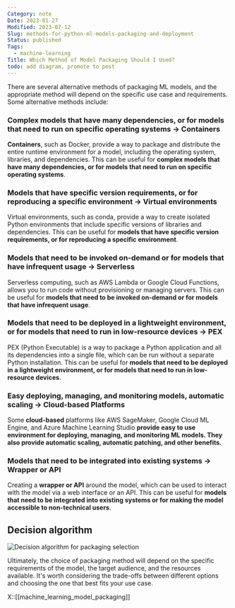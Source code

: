 ```yaml
---
Category: note
Date: 2023-01-27
Modified: 2023-07-12
Slug: methods-for-python-ml-models-packaging-and-deployment
Status: published
Tags:
  - machine-learning
Title: Which Method of Model Packaging Should I Used?
todo: add diagram, promote to post
---
```


There are several alternative methods of packaging ML models, and the appropriate method will depend on the specific use case and requirements. Some alternative methods include:

### Complex models that have many dependencies, or for models that need to run on specific operating systems -> **Containers**

**Containers**, such as Docker, provide a way to package and distribute the entire runtime environment for a model, including the operating system, libraries, and dependencies. This can be useful for **complex models that have many dependencies, or for models that need to run on specific operating systems**.

### Models that have specific version requirements, or for reproducing a specific environment -> **Virtual environments**

Virtual environments, such as conda, provide a way to create isolated Python environments that include specific versions of libraries and dependencies. This can be useful for **models that have specific version requirements, or for reproducing a specific environment**.

### Models that need to be invoked on-demand or for models that have infrequent usage -> **Serverless**

Serverless computing, such as AWS Lambda or Google Cloud Functions, allows you to run code without provisioning or managing servers. This can be useful for **models that need to be invoked on-demand or for models that have infrequent usage**.

### Models that need to be deployed in a lightweight environment, or for models that need to run in low-resource devices -> **PEX**

PEX (Python Executable) is a way to package a Python application and all its dependencies into a single file, which can be run without a separate Python installation. This can be useful for **models that need to be deployed in a lightweight environment, or for models that need to run in low-resource devices**.

### Easy deploying, managing, and monitoring models, automatic scaling ->  **Cloud-based Platforms**

Some **cloud-based** platforms like AWS SageMaker, Google Cloud ML Engine, and Azure Machine Learning Studio **provide easy to use environment for deploying, managing, and monitoring ML models. They also provide automatic scaling, automatic patching, and other benefits.**

### Models that need to be integrated into existing systems -> **Wrapper or API**

Creating a **wrapper or API** around the model, which can be used to interact with the model via a web interface or an API. This can be useful for **models that need to be integrated into existing systems or for making the model accessible to non-technical users**.

## Decision algorithm

<img src="/images/ml_packaging/ml_packaging.jpg"  alt="Decision algorithm for packaging selection">

Ultimately, the choice of packaging method will depend on the specific requirements of the model, the target audience, and the resources available. It's worth considering the trade-offs between different options and choosing the one that best fits your use case.

X::[[machine_learning_model_packaging]]
